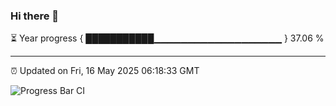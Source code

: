 ### Hi there 👋

⏳ Year progress { ███████████▁▁▁▁▁▁▁▁▁▁▁▁▁▁▁▁▁▁▁ } 37.06 %

---

⏰ Updated on Fri, 16 May 2025 06:18:33 GMT

![Progress Bar CI](https://github.com/code-lakshay/GitHub-Actions-Demo/workflows/Progress%20Bar%20CI/badge.svg)
